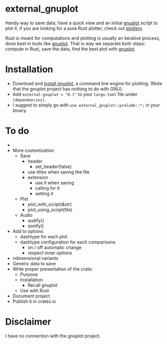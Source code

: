 # external_gnuplot
Handy way to save data, have a quick view and an initial [gnuplot](http://www.gnuplot.info/) script to plot it. 
if you are looking for a pure Rust plotter, check out [plotters](https://crates.io/crates/plotters).



Rust is meant for computations and plotting is usually an iterative process, done best in tools like [gnuplot](http://www.gnuplot.info/). That is way we separate both steps: compute in Rust, save the data, find the best plot with [gnuplot](http://www.gnuplot.info/). 



# Installation

- Download and [install gnuplot](http://www.gnuplot.info/download.html), a command line engine for plotting. (Note that the gnuplot project has nothing to do with GNU).
- Add ``external-gnuplot = "0.1"`` to your ``Cargo.toml`` file under ``[dependencies]``.
- I suggest to simply go with ``use external_gnuplot::prelude::*;`` in your binary.



# To do

- 
- More customization
  - Save
    - header
      - set_header(false)
    - use titles when saving the file
    - extension
      - use it when saving
      - calling for it
      - setting it
  - Plot
    - plot_with_script(&str)
    - plot_using_script(file)
  - Audio
    - audify()
    - sonify()
- Add to options
  - dashtype for each plot
  - dashtype configuration for each comparisons
    - on / off automatic change
    - respect inner options
- ndimensional variants
- Generic data to save
- Write proper presentation of the crate:
  - Purpose
  - Installation
    - Recall gnuplot
  - Use with Rust
- Document project
- Publish it in crates.io



# Disclaimer

I have no connection with the gnuplot project.
